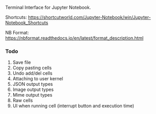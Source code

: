 Terminal Interface for Jupyter Notebook.

Shortcuts: https://shortcutworld.com/Jupyter-Notebook/win/Jupyter-Notebook_Shortcuts

NB Format: https://nbformat.readthedocs.io/en/latest/format_description.html

### Todo
1. Save file
1. Copy pasting cells
1. Undo add/del cells
1. Attaching to user kernel
1. JSON output types
1. Image output types
1. Mime output types
1. Raw cells
1. UI when running cell (interrupt button and execution time)